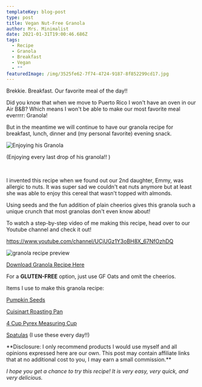 ```yaml
---
templateKey: blog-post
type: post
title: Vegan Nut-Free Granola
author: Mrs. Minimalist
date: 2021-01-31T19:00:46.686Z
tags:
  - Recipe
  - Granola
  - Breakfast
  - Vegan
  - ""
featuredImage: /img/3525fe62-7f74-4724-9187-8f852299cd17.jpg
---
```

Brekkie.  Breakfast.  Our favorite meal of the day!! 

Did you know that when we move to Puerto Rico I won't have an oven in our Air B&B?  Which means I won't be able to make our most favorite meal everrrr:  Granola!

But in the meantime we will continue to have our granola recipe for breakfast, lunch, dinner and (my personal favorite) evening snack.  

![Enjoying his Granola](/img/img_7897.jpg "Kai eating our Vegan Granola ")

 (Enjoying every last drop of his granola!! )

<br/> 

I invented this recipe when we found out our 2nd daughter, Emmy, was allergic to nuts.  It was super sad we couldn't eat nuts anymore but at least she was able to enjoy this cereal that wasn't topped with almonds.  

Using seeds and the fun addition of plain cheerios gives this granola such a unique crunch that most granolas don't even know about!    

To watch a step-by-step video of me making this recipe, head over to our Youtube channel and check it out!  

<a href="https://www.youtube.com/channel/UCjUGz1Y3oBH8X_67NfOzhDQ">https://www.youtube.com/channel/UCjUGz1Y3oBH8X_67NfOzhDQ</a>

![granola recipe preview](/img/granola-recipe-preview.jpg "Granola Recipe")

<a download href="/img/Granola Recipe.pdf">Download Granola Recipe Here</a>



For a **GLUTEN-FREE** option, just use GF Oats and omit the cheerios.  



Items I use to make this granola recipe: 

[Pumpkin Seeds ](https://amzn.to/3crXn79)

[Cuisinart Roasting Pan](https://amzn.to/3afLo9U)

[4 Cup Pyrex Measuring Cup](https://amzn.to/36vwwDd)

[Spatulas](https://amzn.to/2MlhMjt) (I use these every day!!)







\*\*Disclosure: I only recommend products I would use myself and all opinions expressed here are our own. This post may contain affiliate links that at no additional cost to you, I may earn a small commission.\*\*

*I hope you get a chance to try this recipe!  It is very easy, very quick, and very delicious.*